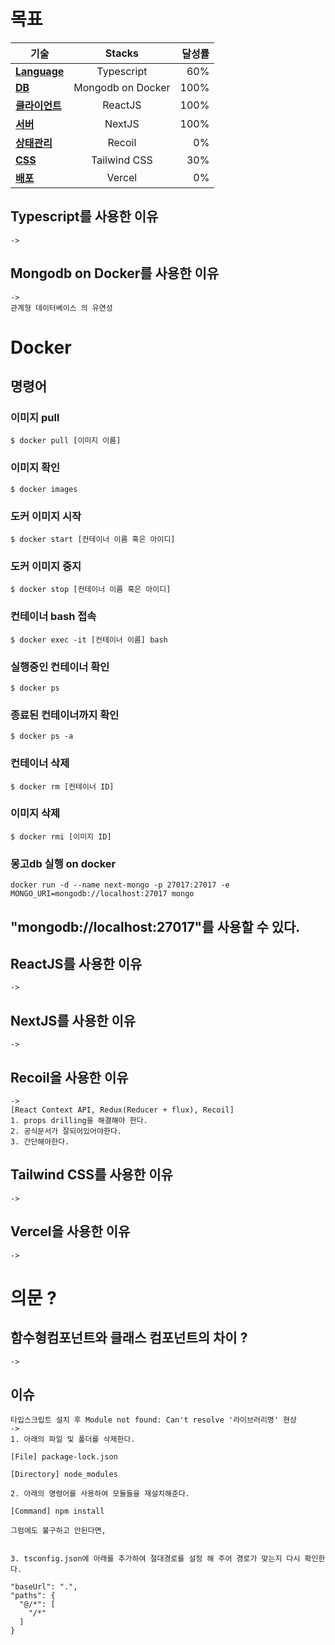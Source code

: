 # 목표

기술 | Stacks | 달성률
--|:--:|--:
**<a href="#Language">Language</a>** | Typescript | 60%
**<a href="#DB">DB</a>** | Mongodb on Docker | 100%
**<a href="#클라이언트">클라이언트</a>** | ReactJS | 100%
**<a href="#서버">서버</a>** | NextJS | 100%
**<a href="#상태관리">상태관리</a>** | Recoil | 0%
**<a href="#CSS">CSS</a>** | Tailwind CSS | 30%
**<a href="#배포">배포</a>** | Vercel | 0%






## <div id="Language">Typescript를 사용한 이유</div>
```
->
```

## <div id="DB">Mongodb on Docker를 사용한 이유</div>
```
-> 
관계형 데이터베이스 의 유연성
```
# Docker

## 명령어
### 이미지 pull   
```
$ docker pull [이미지 이름]
```

### 이미지 확인
```
$ docker images
```

### 도커 이미지 시작
```
$ docker start [컨테이너 이름 혹은 아이디]
```

### 도커 이미지 중지
```
$ docker stop [컨테이너 이름 혹은 아이디]
```

### 컨테이너 bash 접속
```
$ docker exec -it [컨테이너 이름] bash
```

### 실행중인 컨테이너 확인
```
$ docker ps
```

### 종료된 컨테이너까지 확인
```
$ docker ps -a
```

### 컨테이너 삭제
```
$ docker rm [컨테이너 ID]
```

### 이미지 삭제
```
$ docker rmi [이미지 ID]
```

### 몽고db 실행 on docker
```
docker run -d --name next-mongo -p 27017:27017 -e MONGO_URI=mongodb://localhost:27017 mongo   
```

"mongodb://localhost:27017"를 사용할 수 있다.
----
## <div id="클라이언트">ReactJS를 사용한 이유</div>
```
-> 
```
## <div id="서버">NextJS를 사용한 이유</div>
```
-> 
```
## <div id="상태관리">Recoil을 사용한 이유</div>
```
-> 
[React Context API, Redux(Reducer + flux), Recoil]
1. props drilling을 해결해야 한다.
2. 공식문서가 잘되어있어야한다.
3. 간단해야한다.
```
## <div id="CSS">Tailwind CSS를 사용한 이유</div>
```
-> 
```
## <div id="배포">Vercel을 사용한 이유</div>
```
-> 
```

# 의문 ?

## 함수형컴포넌트와 클래스 컴포넌트의 차이 ?
```
->
```


## 이슈
```
타입스크립트 설치 후 Module not found: Can't resolve '라이브러리명' 현상
-> 
1. 아래의 파일 및 폴더를 삭제한다.

[File] package-lock.json

[Directory] node_modules 

2. 아래의 명령어를 사용하여 모듈들을 재설치해준다.

[Command] npm install

그럼에도 불구하고 안된다면,


3. tsconfig.json에 아래를 추가하여 절대경로를 설정 해 주어 경로가 맞는지 다시 확인한다.

"baseUrl": ".", 
"paths": {
  "@/*": [  
    "/*"
  ]
}

```
